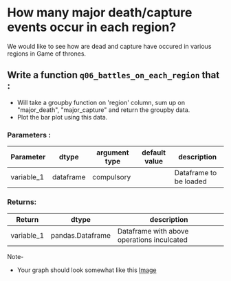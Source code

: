 # How many major death/capture events occur in each region?

We would like to see how are dead and capture have occured in various regions in Game of thrones.

## Write a function `q06_battles_on_each_region` that :
- Will take a groupby function on 'region' column, sum up on "major_death", "major_capture" and return the groupby data.
- Plot the bar plot using this data.


### Parameters :
| Parameter | dtype | argument type | default value | description |
| --- | --- | --- | --- | --- |
| variable_1 | dataframe | compulsory |  | Dataframe to be loaded |


### Returns:
| Return | dtype | description |
| --- | --- | --- |
| variable_1 | pandas.Dataframe | Dataframe with above operations inculcated |


Note-
- Your graph should look somewhat like this [Image](https://github.com/commit-live-students/game_of_thrones_project/blob/master/images/q06_battles_on_each_region.png)
